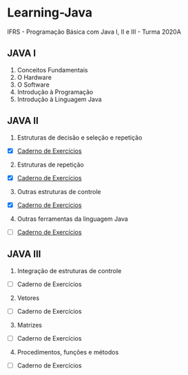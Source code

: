 # Learning-Java
IFRS - Programação Básica com Java I, II e III - Turma 2020A 

## JAVA I
1. Conceitos Fundamentais   
2. O Hardware   
3. O Software   
4. Introdução à Programação   
5. Introdução à Linguagem Java   

## JAVA II
1. Estruturas de decisão e seleção e repetição   
- [X] [Caderno de Exercícios](https://github.com/GePajarinen/Java-Learning/tree/master/Java%20II/Modulo%20I)
2. Estruturas de repetição   
- [x] [Caderno de Exercícios](https://github.com/GePajarinen/Learning-Java/blob/master/Java%20II/Modulo%20II)   
3. Outras estruturas de controle  
- [X] [Caderno de Exercícios](https://github.com/GePajarinen/Learning-Java/blob/master/Java%20II/Modulo%20III)   
4. Outras ferramentas da linguagem Java
- [ ] [Caderno de Exercícios](https://github.com/GePajarinen/Java-Learning/tree/master/Java%20II/Modulo%20IV)   

## JAVA III
1. Integração de estruturas de controle   
- [ ] Caderno de Exercícios 
2. Vetores   
- [ ] Caderno de Exercícios 
3. Matrizes   
- [ ] Caderno de Exercícios 
4. Procedimentos, funções e métodos   
- [ ] Caderno de Exercícios
